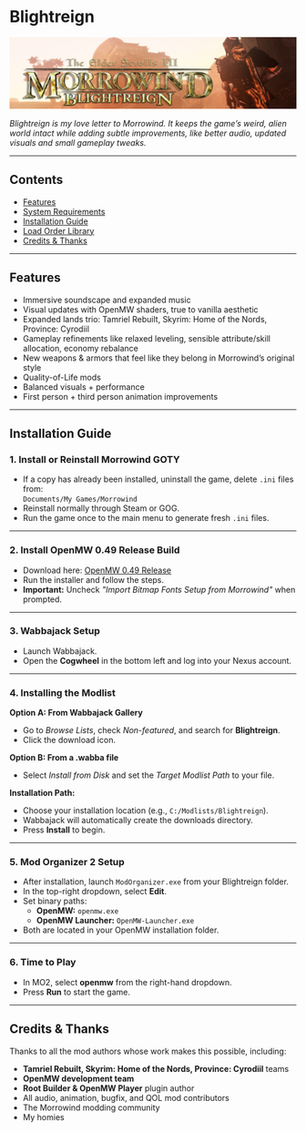 # Blightreign

![Blightreign Banner](images/banner.png)

*Blightreign is my love letter to Morrowind. It keeps the game’s weird, alien world intact while adding subtle improvements, like better audio, updated visuals and small gameplay tweaks.*

---

## Contents

- [Features](#features)  
- [System Requirements](#system-requirements)  
- [Installation Guide](#installation-guide)  
- [Load Order Library](https://loadorderlibrary.com/lists/blightreign-2)  
- [Credits & Thanks](#credits--thanks)

---

## Features

- Immersive soundscape and expanded music 
- Visual updates with OpenMW shaders, true to vanilla aesthetic  
- Expanded lands trio: Tamriel Rebuilt, Skyrim: Home of the Nords, Province: Cyrodiil  
- Gameplay refinements like relaxed leveling, sensible attribute/skill allocation, economy rebalance  
- New weapons & armors that feel like they belong in Morrowind’s original style  
- Quality-of-Life mods 
- Balanced visuals + performance 
- First person + third person animation improvements

---

## Installation Guide

### 1. Install or Reinstall Morrowind GOTY  
- If a copy has already been installed, uninstall the game, delete `.ini` files from:  
  `Documents/My Games/Morrowind`  
- Reinstall normally through Steam or GOG.  
- Run the game once to the main menu to generate fresh `.ini` files.  

---

### 2. Install OpenMW 0.49 Release Build  
- Download here: [OpenMW 0.49 Release](https://github.com/OpenMW/openmw/releases/tag/openmw-0.49.0)  
- Run the installer and follow the steps.  
- **Important:** Uncheck *"Import Bitmap Fonts Setup from Morrowind"* when prompted.  

---

### 3. Wabbajack Setup  
- Launch Wabbajack.  
- Open the **Cogwheel** in the bottom left and log into your Nexus account.  

---

### 4. Installing the Modlist  

**Option A: From Wabbajack Gallery**  
- Go to *Browse Lists*, check *Non-featured*, and search for **Blightreign**.  
- Click the download icon.  

**Option B: From a .wabba file**  
- Select *Install from Disk* and set the *Target Modlist Path* to your file.  

**Installation Path:**  
- Choose your installation location (e.g., `C:/Modlists/Blightreign`).  
- Wabbajack will automatically create the downloads directory.  
- Press **Install** to begin.  

---

### 5. Mod Organizer 2 Setup  
- After installation, launch `ModOrganizer.exe` from your Blightreign folder.  
- In the top-right dropdown, select **Edit**.  
- Set binary paths:  
  - **OpenMW:** `openmw.exe`  
  - **OpenMW Launcher:** `OpenMW-Launcher.exe`  
- Both are located in your OpenMW installation folder.  

---

### 6. Time to Play  
- In MO2, select **openmw** from the right-hand dropdown.  
- Press **Run** to start the game.  

---

## Credits & Thanks

Thanks to all the mod authors whose work makes this possible, including:  

- **Tamriel Rebuilt, Skyrim: Home of the Nords, Province: Cyrodiil** teams  
- **OpenMW development team**  
- **Root Builder & OpenMW Player** plugin author  
- All audio, animation, bugfix, and QOL mod contributors  
- The Morrowind modding community
- My homies
